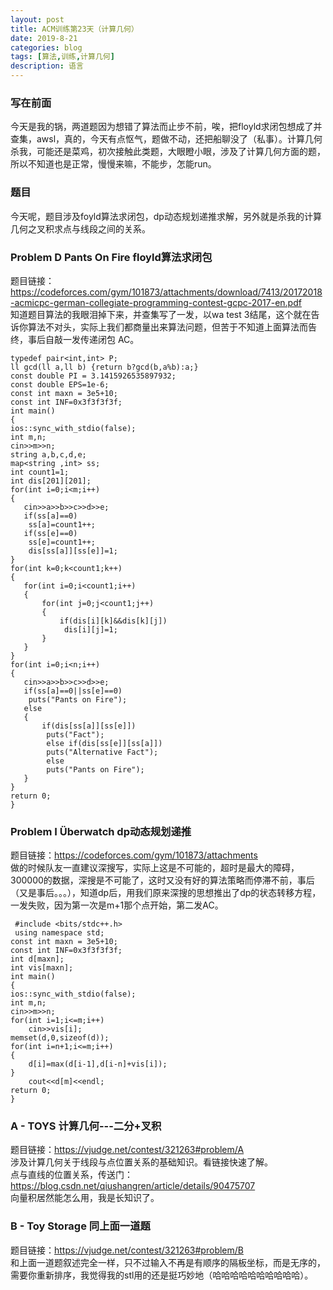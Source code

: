 ```yaml
---
layout: post
title: ACM训练第23天（计算几何）
date: 2019-8-21
categories: blog
tags: [算法,训练,计算几何]
description: 语言
---
```


### 写在前面
今天是我的锅，两道题因为想错了算法而止步不前，唉，把floyld求闭包想成了并查集，awsl，真的，今天有点怄气，题做不动，还把船聊没了（私事）。计算几何杀我，可能还是菜鸡，初次接触此类题，大眼瞪小眼，涉及了计算几何方面的题，所以不知道也是正常，慢慢来嘛，不能步，怎能run。

### 题目
今天呢，题目涉及foyld算法求闭包，dp动态规划递推求解，另外就是杀我的计算几何之叉积求点与线段之间的关系。<br/>



### Problem D Pants On Fire floyld算法求闭包
题目链接：<https://codeforces.com/gym/101873/attachments/download/7413/20172018-acmicpc-german-collegiate-programming-contest-gcpc-2017-en.pdf><br/>
知道题目算法的我眼泪掉下来，并查集写了一发，以wa test 3结尾，这个就在告诉你算法不对头，实际上我们都商量出来算法问题，但苦于不知道上面算法而告终，事后自敲一发传递闭包
AC。

    typedef pair<int,int> P;
    ll gcd(ll a,ll b) {return b?gcd(b,a%b):a;}
    const double PI = 3.1415926535897932;
    const double EPS=1e-6;
    const int maxn = 3e5+10;
    const int INF=0x3f3f3f3f;
    int main()
    {
    ios::sync_with_stdio(false);
    int m,n;
    cin>>m>>n;
    string a,b,c,d,e;
    map<string ,int> ss;
    int count1=1;
    int dis[201][201];
    for(int i=0;i<m;i++)
    {
       cin>>a>>b>>c>>d>>e;
       if(ss[a]==0)
        ss[a]=count1++;
       if(ss[e]==0)
        ss[e]=count1++;
        dis[ss[a]][ss[e]]=1;
    }
    for(int k=0;k<count1;k++)
    {
       for(int i=0;i<count1;i++)
       {
           for(int j=0;j<count1;j++)
           {
               if(dis[i][k]&&dis[k][j])
                dis[i][j]=1;
           }
       }
    }
    for(int i=0;i<n;i++)
    {
       cin>>a>>b>>c>>d>>e;
       if(ss[a]==0||ss[e]==0)
        puts("Pants on Fire");
       else
       {
           if(dis[ss[a]][ss[e]])
            puts("Fact");
            else if(dis[ss[e]][ss[a]])
            puts("Alternative Fact");
            else
            puts("Pants on Fire");
       }
    }
    return 0;
    }

### Problem I Überwatch dp动态规划递推
题目链接：<https://codeforces.com/gym/101873/attachments><br/>
做的时候队友一直建议深搜写，实际上这是不可能的，超时是最大的障碍，300000的数据，深搜是不可能了，这时又没有好的算法策略而停滞不前，事后（又是事后。。。），知道dp后，用我们原来深搜的思想推出了dp的状态转移方程，一发失败，因为第一次是m+1那个点开始，第二发AC。

     #include <bits/stdc++.h>
     using namespace std;
    const int maxn = 3e5+10;
    const int INF=0x3f3f3f3f;
    int d[maxn];
    int vis[maxn];
    int main()
    {
    ios::sync_with_stdio(false);
    int m,n;
    cin>>m>>n;
    for(int i=1;i<=m;i++)
        cin>>vis[i];
    memset(d,0,sizeof(d));
    for(int i=n+1;i<=m;i++)
    {
        d[i]=max(d[i-1],d[i-n]+vis[i]);
    }
        cout<<d[m]<<endl;
    return 0;
    }

### A - TOYS 计算几何---二分+叉积
题目链接：<https://vjudge.net/contest/321263#problem/A><br/>
涉及计算几何关于线段与点位置关系的基础知识。看链接快速了解。<br/>
点与直线的位置关系，传送门：<https://blog.csdn.net/qiushangren/article/details/90475707><br/>
向量积居然能怎么用，我是长知识了。<br/>


### B - Toy Storage 同上面一道题
题目链接：<https://vjudge.net/contest/321263#problem/B><br/>
和上面一道题叙述完全一样，只不过输入不再是有顺序的隔板坐标，而是无序的，需要你重新排序，我觉得我的stl用的还是挺巧妙地（哈哈哈哈哈哈哈哈哈哈）。









